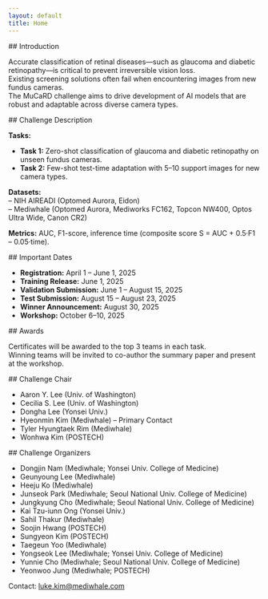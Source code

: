 ```yaml
---
layout: default
title: Home
---
```


<section id="introduction">
## Introduction

Accurate classification of retinal diseases—such as glaucoma and diabetic retinopathy—is critical to prevent irreversible vision loss.  
Existing screening solutions often fail when encountering images from new fundus cameras.  
The MuCaRD challenge aims to drive development of AI models that are robust and adaptable across diverse camera types.
</section>

<section id="description">
## Challenge Description

**Tasks:**
- **Task 1:** Zero-shot classification of glaucoma and diabetic retinopathy on unseen fundus cameras.  
- **Task 2:** Few-shot test-time adaptation with 5–10 support images for new camera types.

**Datasets:**  
– NIH AIREADI (Optomed Aurora, Eidon)  
– Mediwhale (Optomed Aurora, Mediworks FC162, Topcon NW400, Optos Ultra Wide, Canon CR2)

**Metrics:** AUC, F1-score, inference time (composite score S = AUC + 0.5·F1 – 0.05·time).
</section>

<section id="dates">
## Important Dates

- **Registration:** April 1 – June 1, 2025  
- **Training Release:** June 1, 2025  
- **Validation Submission:** June 1 – August 15, 2025  
- **Test Submission:** August 15 – August 23, 2025  
- **Winner Announcement:** August 30, 2025  
- **Workshop:** October 6–10, 2025
</section>

<section id="awards">
## Awards

Certificates will be awarded to the top 3 teams in each task.  
Winning teams will be invited to co-author the summary paper and present at the workshop.
</section>

<section id="Challenge Chair">
## Challenge Chair

- Aaron Y. Lee (Univ. of Washington)  
- Cecilia S. Lee (Univ. of Washington)  
- Dongha Lee (Yonsei Univ.)  
- Hyeonmin Kim (Mediwhale) – Primary Contact  
- Tyler Hyungtaek Rim (Mediwhale)  
- Wonhwa Kim (POSTECH)  
</section>

<section id="Challenge Organizers">
## Challenge Organizers

- Dongjin Nam (Mediwhale; Yonsei Univ. College of Medicine)  
- Geunyoung Lee (Mediwhale)  
- Heeju Ko (Mediwhale)  
- Junseok Park (Mediwhale; Seoul National Univ. College of Medicine)  
- Jungkyung Cho (Mediwhale; Seoul National Univ. College of Medicine)  
- Kai Tzu-iunn Ong (Yonsei Univ.)  
- Sahil Thakur (Mediwhale)  
- Soojin Hwang (POSTECH)  
- Sungyeon Kim (POSTECH)  
- Taegeun Yoo (Mediwhale)  
- Yongseok Lee (Mediwhale; Yonsei Univ. College of Medicine)  
- Yunnie Cho (Mediwhale; Seoul National Univ. College of Medicine)  
- Yeonwoo Jung (Mediwhale; POSTECH)  
</section>

Contact: [luke.kim@mediwhale.com](mailto:luke.kim@mediwhale.com)
</section>
